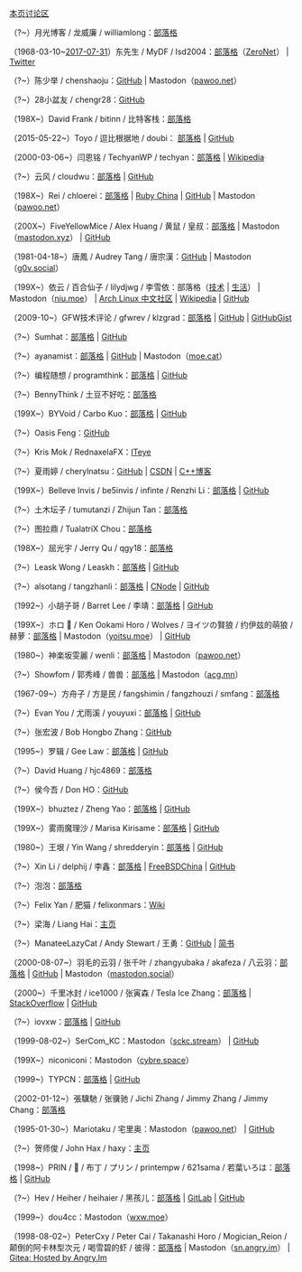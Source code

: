 [本页讨论区](https://github.com/XX-net/XX-Net-dev/issues/85)

（?~）月光博客 / 龙威廉 / williamlong：[部落格](https://www.williamlong.info/)

（1968-03-10~[2017-07-31](https://archive.fo/gcCUm)）东先生 / MyDF / lsd2004：[部落格](http://127.0.0.1:43110/mydf.bit/)（[ZeroNet](https://zeronet.io/)） | [Twitter](https://web.archive.org/web/20180826044823/https:/twitter.com/MyDF)

（?~）陈少举 / chenshaoju：[GitHub](https://github.com/chenshaoju) | Mastodon（[pawoo.net](https://pawoo.net/@chenshaoju)）

（?~）28小盆友 / chengr28：[GitHub](https://github.com/chengr28)

（198X~）David Frank / bitinn / 比特客栈：[部落格](https://bitinn.net/)

（2015-05-22~）Toyo / 逗比根据地 / doubi： [部落格](https://doub.io/) | [GitHub](https://github.com/ToyoDAdoubi)

（2000-03-06~）闫恩铭 / TechyanWP / techyan：[部落格](https://techyan.me) | [Wikipedia](https://zh.wikipedia.org/wiki/User:Techyan)

（?~）云风 / cloudwu：[部落格](https://blog.codingnow.com) | [GitHub](https://github.com/cloudwu)

（198X~）Rei / chloerei：[部落格](http://chloerei.com/posts/) | [Ruby China](https://ruby-china.org/Rei) | [GitHub](https://github.com/chloerei) | Mastodon（[pawoo.net](https://pawoo.net/@Rei)）

（200X~）FiveYellowMice / Alex Huang / 黄鼠 / 皇叔：[部落格](https://fiveyellowmice.com) | Mastodon（[mastodon.xyz](https://mastodon.xyz/@FiveYellowMice)） | [GitHub](https://github.com/FiveYellowMice)

（1981-04-18~）唐鳳 / Audrey Tang / 唐宗漢：[GitHub](https://github.com/audreyt) | Mastodon（[g0v.social](https://g0v.social/@au)）

（199X~）依云 / 百合仙子 / lilydjwg / 李雪依：部落格（[技术](https://blog.lilydjwg.me/) | [生活](https://xy.lilydjwg.me/)） | Mastodon（[niu.moe](https://niu.moe/@lilydjwg)） | [Arch Linux 中文社区](https://bbs.archlinuxcn.org/search.php?action=show_user_posts&user_id=159) | [Wikipedia](https://zh.wikipedia.org/wiki/User:Lilydjwg) | [GitHub](https://github.com/lilydjwg)

（2009-10~）GFW技术评论 / gfwrev / klzgrad：[部落格](https://gfwrev.blogspot.com/) | [GitHub](https://github.com/klzgrad) | [GitHubGist](https://gist.github.com/klzgrad)

（?~）Sumhat：[部落格](https://leonax.net/) | [GitHub](https://github.com/sumhat)

（?~）ayanamist：[部落格](http://blog.ayanamist.com/) | [GitHub](https://github.com/ayanamist) | Mastodon（[moe.cat](https://moe.cat/@ayanamist)）

（?~）编程随想 / programthink：[部落格](https://program-think.blogspot.com/) | [GitHub](https://github.com/programthink)

（?~）BennyThink / 土豆不好吃：[部落格](https://www.bennythink.com/)

（199X~）BYVoid / Carbo Kuo：[部落格](https://www.byvoid.com/) | [GitHub](https://github.com/BYVoid)

（?~）Oasis Feng：[GitHub](https://github.com/oasisfeng)

（?~）Kris Mok / RednaxelaFX：[ITeye](http://rednaxelafx.iteye.com/)

（?~）夏雨婷 / cherylnatsu：[GitHub](https://github.com/zooxyt) | [CSDN](http://blog.csdn.net/cherylnatsu) | [C++博客](http://www.cppblog.com/wuwu)

（199X~）Belleve Invis / be5invis / infinte / Renzhi Li：[部落格](https://typeof.net/) | [GitHub](https://github.com/be5invis)

（?~）土木坛子 / tumutanzi / Zhijun Tan：[部落格](https://tumutanzi.com/)

（?~）图拉鼎 / TualatriX Chou：[部落格](https://imtx.me/)

（198X~）屈光宇 / Jerry Qu / qgy18：[部落格](https://imququ.com/)

（?~）Leask Wong / Leaskh：[部落格](https://leaskh.com/) | [GitHub](https://github.com/leask)

（?~）alsotang / tangzhanli：[部落格](http://fxck.it/) | [CNode](https://cnodejs.org/user/alsotang) | [GitHub](https://github.com/alsotang)

（1992~）小胡子哥 / Barret Lee / 李靖：[部落格](http://www.barretlee.com/entry/) | [GitHub](https://github.com/barretlee)

（199X~）ホロ 🐺 / Ken Ookami Horo / Wolves / ヨイツの賢狼 / 约伊兹的萌狼 / 赫萝：[部落格](https://blog.yoitsu.moe/) | Mastodon（[yoitsu.moe](https://yoitsu.moe/@horo)） | [GitHub](https://github.com/KenOokamiHoro)

（1980~）神楽坂雯麗 / wenli：[部落格](http://wenli.moe/) | Mastodon（[pawoo.net](https://pawoo.net/@wenli)）

（?~）Showfom / 郭秀峰 / 兽兽：[部落格](https://sb.sb/) | Mastodon（[acg.mn](https://acg.mn/@Showfom)）

（1967-09~）方舟子 / 方是民 / fangshimin / fangzhouzi / smfang：[部落格](http://www.xysblogs.org/fangzhouzi)

（?~）Evan You / 尤雨溪 / youyuxi：[部落格](http://blog.evanyou.me/) | [GitHub](https://github.com/yyx990803)

（?~）张宏波 / Bob Hongbo Zhang：[GitHub](https://github.com/bobzhang)

（1995~）罗辑 / Gee Law：[部落格](https://geelaw.blog/) | [GitHub](https://github.com/GeeLaw)

（?~）David Huang / hjc4869：[部落格](http://hjc.im/)

（?~）侯今吾 / Don HO：[GitHub](https://github.com/donho)

（199X~）bhuztez / Zheng Yao：[部落格](https://bhuztez.github.io/) | [GitHub](https://github.com/bhuztez)

（199X~）雾雨魔理沙 / Marisa Kirisame：[部落格](http://marisa.moe/) | [GitHub](https://github.com/MarisaKirisame)

（1980~）王垠 / Yin Wang / shredderyin：[部落格](http://www.yinwang.org/) | [GitHub](https://github.com/yinwang0)

（?~）Xin Li / delphij / 李鑫：[部落格](https://blog.delphij.net) | [FreeBSDChina](https://wiki.freebsdchina.org/user/delphij) | [GitHub](https://github.com/delphij)

（?~）泡泡：[部落格](https://pao-pao.net/articles)

（?~）Felix Yan / 肥猫 / felixonmars：[Wiki](https://felixc.at/)

（?~）梁海 / Liang Hai：[主页](https://lianghai.github.io/)

（?~）ManateeLazyCat / Andy Stewart / 王勇：[GitHub](https://github.com/manateelazycat) | [简书](https://www.jianshu.com/u/E6EbkP)

（2000-08-07~）羽毛的云羽 / 张千叶 / zhangyubaka / akafeza / 八云羽：[部落格](https://oao.moe/) | [GitHub](https://github.com/zhangyubaka) | Mastodon（[mastodon.social](https://mastodon.social/@zhangyubaka)）

（2000~）千里冰封 / ice1000 / 张寅森 / Tesla Ice Zhang：[部落格](http://ice1000.org/) | [StackOverflow](https://stackoverflow.com/users/7083401/ice1000) | [GitHub](https://github.com/ice1000)

（?~）iovxw：[部落格](https://iovxw.net/) | [GitHub](https://github.com/iovxw)

（1999-08-02~）SerCom_KC：Mastodon（[sckc.stream](https://sckc.stream/@SerCom_KC)） | [GitHub](https://github.com/SerCom-KC)

（199X~）niconiconi：Mastodon（[cybre.space](https://cybre.space/@niconiconi)）

（1999~）TYPCN：[部落格](https://typcn.com/blog) | [GitHub](https://github.com/typcn)

（2002-01-12~）張驥馳 / 张骥驰 / Jichi Zhang / Jimmy Zhang / Jimmy Chang：[部落格](https://jichi.ca/)

（1995-01-30~）Mariotaku / 宅里奥：Mastodon（[pawoo.net](https://pawoo.net/@mariotaku)） | [GitHub](https://github.com/mariotaku)

（?~）贺师俊 / John Hax / haxy：[主页](http://johnhax.net/)

（1998~）PRIN / 🍮 / 布丁 / プリン / printempw / 621sama / 若葉いろは：[部落格](https://blessing.studio/) | [GitHub](https://github.com/printempw)

（?~）Hev / Heiher / heihaier / 黑孩儿：[部落格](https://hev.cc/) | [GitLab](http://gitlab.com/hev) | [GitHub](https://github.com/heiher)

（1999~）dou4cc：Mastodon（[wxw.moe](https://wxw.moe/@dou4cc)）

（1998-08-02~）PeterCxy / Peter Cai / Takanashi Horo / Mogician_Reion / 颠倒的阿卡林型次元 / 喝雪碧的虾 / 彼得：[部落格](https://typeblog.net/) | Mastodon（[sn.angry.im](https://sn.angry.im/@PeterCxy)） | [Gitea: Hosted by Angry.Im](https://git.angry.im/PeterCxy)